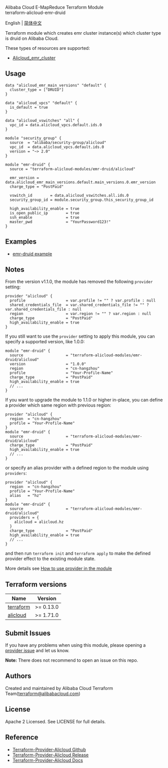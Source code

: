 Alibaba Cloud E-MapReduce Terraform Module  
terraform-alicloud-emr-druid

English | [简体中文](https://github.com/terraform-alicloud-modules/terraform-alicloud-emr-druid/blob/master/README-CN.md)

Terraform module which creates emr cluster instance(s) which cluster type is druid on Alibaba Cloud. 

These types of resources are supported:

* [Alicloud_emr_cluster](https://www.terraform.io/docs/providers/alicloud/r/emr_cluster.html)


Usage
-----

```hcl
data "alicloud_emr_main_versions" "default" {
  cluster_type = ["DRUID"]
}

data "alicloud_vpcs" "default" {
  is_default = true
}

data "alicloud_vswitches" "all" {
  vpc_id = data.alicloud_vpcs.default.ids.0
}

module "security_group" {
  source  = "alibaba/security-group/alicloud"
  vpc_id  = data.alicloud_vpcs.default.ids.0
  version = "~> 2.0"
}

module "emr-druid" {
  source = "terraform-alicloud-modules/emr-druid/alicloud"

  emr_version = data.alicloud_emr_main_versions.default.main_versions.0.emr_version
  charge_type = "PostPaid"

  vswitch_id        = data.alicloud_vswitches.all.ids.0
  security_group_id = module.security_group.this_security_group_id

  high_availability_enable = true
  is_open_public_ip        = true
  ssh_enable               = true
  master_pwd               = "YourPassword123!"
}
```

## Examples

* [emr-druid example](https://github.com/terraform-alicloud-modules/terraform-alicloud-emr-druid/tree/master/examples/complete)

## Notes
From the version v1.1.0, the module has removed the following `provider` setting:

```hcl
provider "alicloud" {
  profile                  = var.profile != "" ? var.profile : null
  shared_credentials_file  = var.shared_credentials_file != "" ? var.shared_credentials_file : null
  region                   = var.region != "" ? var.region : null
  charge_type              = "PostPaid"
  high_availability_enable = true
}
```

If you still want to use the `provider` setting to apply this module, you can specify a supported version, like 1.0.0:

```hcl
module "emr-druid" {
  source                   = "terraform-alicloud-modules/emr-druid/alicloud"
  version                  = "1.0.0"
  region                   = "cn-hangzhou"
  profile                  = "Your-Profile-Name"
  charge_type              = "PostPaid"
  high_availability_enable = true
  // ...
}
```

If you want to upgrade the module to 1.1.0 or higher in-place, you can define a provider which same region with
previous region:

```hcl
provider "alicloud" {
  region  = "cn-hangzhou"
  profile = "Your-Profile-Name"
}
module "emr-druid" {
  source                   = "terraform-alicloud-modules/emr-druid/alicloud"
  charge_type              = "PostPaid"
  high_availability_enable = true
  // ...
}
```
or specify an alias provider with a defined region to the module using `providers`:

```hcl
provider "alicloud" {
  region  = "cn-hangzhou"
  profile = "Your-Profile-Name"
  alias   = "hz"
}
module "emr-druid" {
  source                   = "terraform-alicloud-modules/emr-druid/alicloud"
  providers = {
    alicloud = alicloud.hz
  }
  charge_type              = "PostPaid"
  high_availability_enable = true
  // ...
}
```

and then run `terraform init` and `terraform apply` to make the defined provider effect to the existing module state.

More details see [How to use provider in the module](https://www.terraform.io/docs/language/modules/develop/providers.html#passing-providers-explicitly)

## Terraform versions

| Name | Version |
|------|---------|
| <a name="requirement_terraform"></a> [terraform](#requirement\_terraform) | >= 0.13.0 |
| <a name="requirement_alicloud"></a> [alicloud](#requirement\_alicloud) | >= 1.71.0 |

Submit Issues
-------------
If you have any problems when using this module, please opening a [provider issue](https://github.com/terraform-providers/terraform-provider-alicloud/issues/new) and let us know.

**Note:** There does not recommend to open an issue on this repo.

Authors
-------
Created and maintained by Alibaba Cloud Terraform Team(terraform@alibabacloud.com)

License
----
Apache 2 Licensed. See LICENSE for full details.

Reference
---------
* [Terraform-Provider-Alicloud Github](https://github.com/terraform-providers/terraform-provider-alicloud)
* [Terraform-Provider-Alicloud Release](https://releases.hashicorp.com/terraform-provider-alicloud/)
* [Terraform-Provider-Alicloud Docs](https://www.terraform.io/docs/providers/alicloud/index.html)